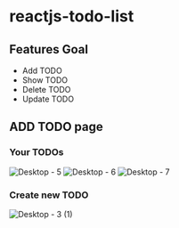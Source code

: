 # reactjs-todo-list

## Features Goal

- Add TODO
- Show TODO
- Delete TODO
- Update TODO


## ADD TODO page

### Your TODOs
![Desktop - 5](https://github.com/user-attachments/assets/4facfcb1-19f5-4abf-9840-28f3e47cf9a8)
![Desktop - 6](https://github.com/user-attachments/assets/4d3020bf-99ec-4b33-99cc-3a656c033d05)
![Desktop - 7](https://github.com/user-attachments/assets/bb799b32-e5c9-47d7-aa52-a1b4a4053288)


### Create new TODO
![Desktop - 3 (1)](https://github.com/user-attachments/assets/b94c2d16-5211-4b65-937c-e0f5f5b7ef85)

